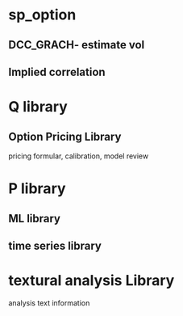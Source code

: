 # sp_option
## DCC_GRACH- estimate vol
## Implied correlation

# Q library
## Option Pricing Library
pricing formular, calibration, model review

# P library
## ML library
## time series library

# textural analysis Library
analysis text information
